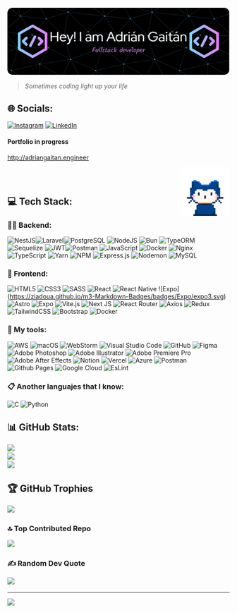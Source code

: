 <p align="center"><img aling="center" with="661" alt="header adriancho91s" src="./assets/adriancho91s-header.png"></p>


> _Sometimes coding light up your life_

## 🌐 Socials:
[![Instagram](https://img.shields.io/badge/Instagram-%23E4405F.svg?logo=Instagram&logoColor=white)](https://instagram.com/adriangaitanlondono) [![LinkedIn](https://img.shields.io/badge/LinkedIn-%230077B5.svg?logo=linkedin&logoColor=white)](https://linkedin.com/in/adri%C3%A1n-fernando-gait%C3%A1n-londo%C3%B1o-35b47a168) 

#### Portfolio in progress

http://adriangaitan.engineer

<img width="22%" align="right" src="./assets/mona-whisper.gif" > <br> <br>


  
## 💻 Tech Stack:

### 👨‍💻 Backend:
![NestJS](https://ziadoua.github.io/m3-Markdown-Badges/badges/NestJS/nestjs1.svg)![Laravel](https://ziadoua.github.io/m3-Markdown-Badges/badges/Laravel/laravel1.svg)![PostgreSQL](https://ziadoua.github.io/m3-Markdown-Badges/badges/PostgreSQL/postgresql1.svg) ![NodeJS](https://ziadoua.github.io/m3-Markdown-Badges/badges/NodeJS/nodejs1.svg) ![Bun](https://img.shields.io/badge/Bun-%23000000.svg?style=for-the-badge&logo=bun&logoColor=white) ![TypeORM](https://ziadoua.github.io/m3-Markdown-Badges/badges/TypeORM/typeorm1.svg) ![Sequelize](https://ziadoua.github.io/m3-Markdown-Badges/badges/Sequelize/sequelize1.svg) ![JWT](https://ziadoua.github.io/m3-Markdown-Badges/badges/JWT/jwt1.svg)![Postman](https://ziadoua.github.io/m3-Markdown-Badges/badges/Postman/postman1.svg) ![JavaScript](https://ziadoua.github.io/m3-Markdown-Badges/badges/Javascript/javascript2.svg) ![Docker](https://ziadoua.github.io/m3-Markdown-Badges/badges/Docker/docker1.svg) ![Nginx](https://ziadoua.github.io/m3-Markdown-Badges/badges/NGINX/nginx1.svg) ![TypeScript](https://ziadoua.github.io/m3-Markdown-Badges/badges/TypeScript/typescript1.svg) ![Yarn](https://ziadoua.github.io/m3-Markdown-Badges/badges/Yarn/yarn1.svg) ![NPM](	https://ziadoua.github.io/m3-Markdown-Badges/badges/npm/npm1.svg)  ![Express.js](https://ziadoua.github.io/m3-Markdown-Badges/badges/Express/express1.svg) ![Nodemon](https://img.shields.io/badge/NODEMON-%23323330.svg?style=flat&logo=nodemon&logoColor=%BBDEAD)
![MySQL](https://img.shields.io/badge/mysql-%2300f.svg?style=flat&logo=mysql&logoColor=white)

### 📱 Frontend:
![HTML5](https://ziadoua.github.io/m3-Markdown-Badges/badges/HTML/html1.svg) ![CSS3](https://ziadoua.github.io/m3-Markdown-Badges/badges/CSS/css1.svg) ![SASS](https://ziadoua.github.io/m3-Markdown-Badges/badges/Sass/sass2.svg)
![React](https://ziadoua.github.io/m3-Markdown-Badges/badges/React/react3.svg) 
![React Native](https://ziadoua.github.io/m3-Markdown-Badges/badges/ReactNative/reactnative3.svg) ![Expo] (https://ziadoua.github.io/m3-Markdown-Badges/badges/Expo/expo3.svg)
![Astro](https://ziadoua.github.io/m3-Markdown-Badges/badges/Astro/astro1.svg)
![Expo](https://ziadoua.github.io/m3-Markdown-Badges/badges/Expo/expo3.svg)
![Vite.js](https://ziadoua.github.io/m3-Markdown-Badges/badges/ViteJS/vitejs1.svg)
![Next JS](https://ziadoua.github.io/m3-Markdown-Badges/badges/NextJS/nextjs1.svg)
![React Router](https://img.shields.io/badge/React_Router-CA4245?style=flat&logo=react-router&logoColor=white) ![Axios](https://ziadoua.github.io/m3-Markdown-Badges/badges/Axios/axios1.svg) ![Redux](https://ziadoua.github.io/m3-Markdown-Badges/badges/Redux/redux2.svg)
![TailwindCSS](https://ziadoua.github.io/m3-Markdown-Badges/badges/TailwindCSS/tailwindcss2.svg) ![Bootstrap](https://ziadoua.github.io/m3-Markdown-Badges/badges/Bootstrap/bootstrap1.svg) ![Docker](https://ziadoua.github.io/m3-Markdown-Badges/badges/Docker/docker1.svg)


### 🧰 My tools:
![AWS](https://ziadoua.github.io/m3-Markdown-Badges/badges/AWS/aws3.svg) ![macOS](https://ziadoua.github.io/m3-Markdown-Badges/badges/macOS/macos1.svg) ![WebStorm](https://ziadoua.github.io/m3-Markdown-Badges/badges/Webstorm/webstorm1.svg) ![Visual Studio Code](https://ziadoua.github.io/m3-Markdown-Badges/badges/VisualStudioCode/visualstudiocode3.svg) ![GitHub](https://img.shields.io/badge/github-%23121011.svg?style=flat&logo=github&logoColor=white)
![Figma](https://ziadoua.github.io/m3-Markdown-Badges/badges/Figma/figma3.svg) ![Adobe Photoshop](https://ziadoua.github.io/m3-Markdown-Badges/badges/Photoshop/photoshop2.svg) ![Adobe Illustrator](https://img.shields.io/badge/adobe%20illustrator-%23FF9A00.svg?style=flat&logo=adobe%20illustrator&logoColor=white) ![Adobe Premiere Pro](https://ziadoua.github.io/m3-Markdown-Badges/badges/Premiere/premiere3.svg) ![Adobe After Effects](https://ziadoua.github.io/m3-Markdown-Badges/badges/AfterEffects/aftereffects3.svg)
![Notion](https://ziadoua.github.io/m3-Markdown-Badges/badges/Notion/notion3.svg)
![Vercel](https://ziadoua.github.io/m3-Markdown-Badges/badges/Vercel/vercel1.svg) ![Azure](https://img.shields.io/badge/azure-%230072C6.svg?style=flat&logo=microsoftazure&logoColor=white) ![Postman](https://img.shields.io/badge/Postman-FF6C37?style=flat&logo=postman&logoColor=white) 
![Github Pages](https://img.shields.io/badge/github%20pages-121013?style=flat&logo=github&logoColor=white) ![Google Cloud](https://img.shields.io/badge/Google%20Cloud-%234285F4.svg?style=flat&logo=google-cloud&logoColor=white) ![EsLint](https://ziadoua.github.io/m3-Markdown-Badges/badges/ESLint/eslint1.svg)

### 📋 Another languajes that I know:

![C](https://ziadoua.github.io/m3-Markdown-Badges/badges/C/c1.svg) ![Python](https://ziadoua.github.io/m3-Markdown-Badges/badges/Python/python1.svg)

## 📊 GitHub Stats:
![](https://github-readme-stats.vercel.app/api?username=adriancho91s&theme=radical&hide_border=false&include_all_commits=false&count_private=false)<br/>
![](https://github-readme-streak-stats.herokuapp.com/?user=adriancho91s&theme=radical&hide_border=false)<br/>
![](https://github-readme-stats.vercel.app/api/top-langs/?username=adriancho91s&theme=radical&hide_border=false&include_all_commits=false&count_private=false&layout=compact)

## 🏆 GitHub Trophies
![](https://github-profile-trophy.vercel.app/?username=adriancho91s&theme=radical&no-frame=false&no-bg=false&margin-w=4)


  ### 🔝 Top Contributed Repo
![](https://github-contributor-stats.vercel.app/api?username=adriancho91s&limit=5&theme=dark&combine_all_yearly_contributions=true)</p>


  ### ✍️ Random Dev Quote
![](https://quotes-github-readme.vercel.app/api?type=vetical&theme=tokyonight)</p>

---
[![](https://visitcount.itsvg.in/api?id=adriancho91s&icon=6&color=6)](https://visitcount.itsvg.in)

<!-- Proudly created with GPRM ( https://gprm.itsvg.in ) -->
